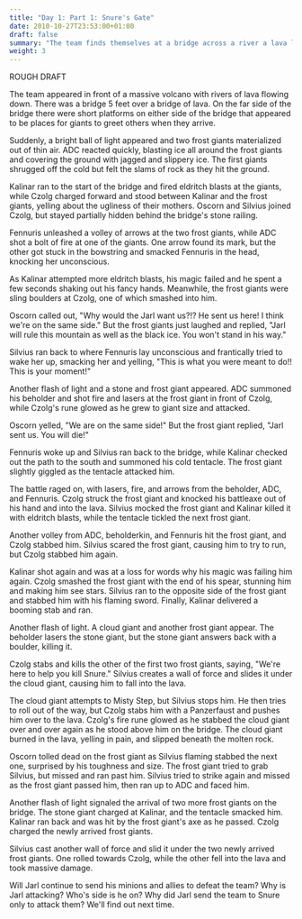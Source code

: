 ```yaml
---
title: "Day 1: Part 1: Snure's Gate"
date: 2010-10-27T23:53:00+01:00
draft: false
summary: "The team finds themselves at a bridge across a river a lava leading to Snure's volcano"
weight: 3
---
```

ROUGH DRAFT 

The team appeared in front of a massive volcano with rivers of lava flowing down. There was a bridge 5 feet over a bridge of lava. On the far side of the bridge there were short platforms on either side of the bridge that appeared to be places for giants to greet others when they arrive.

Suddenly, a bright ball of light appeared and two frost giants materialized out of thin air. ADC reacted quickly, blasting ice all around the frost giants and covering the ground with jagged and slippery ice. The first giants shrugged off the cold but felt the slams of rock as they hit the ground.

Kalinar ran to the start of the bridge and fired eldritch blasts at the giants, while Czolg charged forward and stood between Kalinar and the frost giants, yelling about the ugliness of their mothers. Oscorn and Silvius joined Czolg, but stayed partially hidden behind the bridge's stone railing.

Fennuris unleashed a volley of arrows at the two frost giants, while ADC shot a bolt of fire at one of the giants. One arrow found its mark, but the other got stuck in the bowstring and smacked Fennuris in the head, knocking her unconscious.

As Kalinar attempted more eldritch blasts, his magic failed and he spent a few seconds shaking out his fancy hands. Meanwhile, the frost giants were sling boulders at Czolg, one of which smashed into him.

Oscorn called out, "Why would the Jarl want us?!? He sent us here! I think we're on the same side." But the frost giants just laughed and replied, "Jarl will rule this mountain as well as the black ice. You won't stand in his way."

Silvius ran back to where Fennuris lay unconscious and frantically tried to wake her up, smacking her and yelling, "This is what you were meant to do!! This is your moment!" 

Another flash of light and a stone and frost giant appeared. ADC summoned his beholder and shot fire and lasers at the frost giant in front of Czolg, while Czolg's rune glowed as he grew to giant size and attacked.

Oscorn yelled, "We are on the same side!" But the frost giant replied, "Jarl sent us. You will die!"

Fennuris woke up and Silvius ran back to the bridge, while Kalinar checked out the path to the south and summoned his cold tentacle. The frost giant slightly giggled as the tentacle attacked him.

The battle raged on, with lasers, fire, and arrows from the beholder, ADC, and Fennuris. Czolg struck the frost giant and knocked his battleaxe out of his hand and into the lava. Silvius mocked the frost giant and Kalinar killed it with eldritch blasts, while the tentacle tickled the next frost giant.

Another volley from ADC, beholderkin, and Fennuris hit the frost giant, and Czolg stabbed him. Silvius scared the frost giant, causing him to try to run, but Czolg stabbed him again.

Kalinar shot again and was at a loss for words why his magic was failing him again. Czolg smashed the frost giant with the end of his spear, stunning him and making him see stars. Silvius ran to the opposite side of the frost giant and stabbed him with his flaming sword. Finally, Kalinar delivered a booming stab and ran.

Another flash of light. A cloud giant and another frost giant appear. The beholder lasers the stone giant, but the stone giant answers back with a boulder, killing it.

Czolg stabs and kills the other of the first two frost giants, saying, "We're here to help you kill Snure." Silvius creates a wall of force and slides it under the cloud giant, causing him to fall into the lava.

The cloud giant attempts to Misty Step, but Silvius stops him. He then tries to roll out of the way, but Czolg stabs him with a Panzerfaust and pushes him over to the lava. Czolg's fire rune glowed as he stabbed the cloud giant over and over again as he stood above him on the bridge. The cloud giant burned in the lava, yelling in pain, and slipped beneath the molten rock.

Oscorn tolled dead on the frost giant as Silvius flaming stabbed the next one, surprised by his toughness and size. The frost giant tried to grab Silvius, but missed and ran past him. Silvius tried to strike again and missed as the frost giant passed him, then ran up to ADC and faced him.

Another flash of light signaled the arrival of two more frost giants on the bridge. The stone giant charged at Kalinar, and the tentacle smacked him. Kalinar ran back and was hit by the frost giant's axe as he passed. Czolg charged the newly arrived frost giants.

Silvius cast another wall of force and slid it under the two newly arrived frost giants. One rolled towards Czolg, while the other fell into the lava and took massive damage.

Will Jarl continue to send his minions and allies to defeat the team? Why is Jarl attacking? Who's side is he on? Why did Jarl send the team to Snure only to attack them? We'll find out next time.
